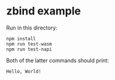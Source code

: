 # zbind example

Run in this directory:

```
npm install
npm run test-wasm
npm run test-napi
```

Both of the latter commands should print:

```
Hello, World!
```
